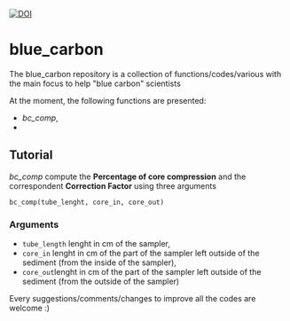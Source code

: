 [![DOI](https://zenodo.org/badge/336005552.svg)](https://zenodo.org/badge/latestdoi/336005552)

# blue_carbon

The blue_carbon repository is a collection of functions/codes/various with the main focus to help "blue carbon" scientists


At the moment, the following functions are presented:
-  *bc_comp*, 
- 


## Tutorial

*bc_comp* compute the **Percentage of core compression** and the correspondent **Correction Factor** using three arguments 

`bc_comp(tube_lenght, core_in, core_out)`

### Arguments

- `tube_length` lenght in cm of the sampler,
- `core_in` lenght in cm of the part of the sampler left outside of the sediment (from the inside of the sampler),
- `core_out`lenght in cm of the part of the sampler left outside of the sediment (from the outside of the sampler)


Every suggestions/comments/changes to improve all the codes are welcome :)
